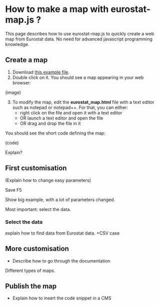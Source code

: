 # How to make a map with eurostat-map.js ?

This page describes how to use eurostat-map.js to quickly create a web map from Eurostat data. No need for advanced javascript programming knowledge.

## Create a map

1. Download [this example file](eurostat_map.html).
2. Double click on it. You should see a map appearing in your web browser:

(image)

3. To modify the map, edit the **eurostat_map.html** file with a text editor such as notepad or notepad++. For that, you can either:
   - right click on the file and open it with a text editor
   - OR launch a text editor and open the file
   - OR drag and drop the file in it

You should see the short code defining the map:

(code)

Explain?

## First customisation

(Explain how to change easy parameters)

Save
F5

Show big example, with a lot of parameters changed.

Most important: select the data.

### Select the data

<TODO> explain how to find data from Eurostat data. +CSV case



## More customisation

- Describe how to go through the documentation

Different types of maps.

## Publish the map
- Explain how to insert the code snippet in a CMS

